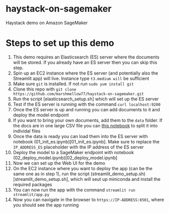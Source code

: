 # haystack-on-sagemaker
Haystack demo on Amazon SageMaker

# Steps to set up this demo
1. This demo requires an Elasticsearch (ES) server where the documents will be stored. If you already have an ES server then you can skip this step.
  1. Spin up an EC2 instance where the ES server (and potentially also the Streamlit app) will live. Instance type `t3.medium will` be sufficient
  2. Make sure `git` is installed. If not run `sudo yum install git`
  3. Clone this repo with `git clone https://github.com/marshmellow77/haystack-on-sagemaker.git`
  4. Run the script [elasticsearch_setup.sh] which will set up the ES server
  5. Test if the ES server is running with the command `curl localhost:9200`
2. Once the ES server is up and running you can add documents to it and deploy the model endpoint
  1. If you want to bring your own documents, add them to the `data` folder. If the docs are in one large CSV file you can [this notebook](00_data_prep.ipynb) to split it into individal files
  2. Once the data is ready you can load them into the ES server with notebook (01_init_es.ipynb)[01_init_es.ipynb]. Make sure to replace the `IP_ADDRESS_ES` placeholder with the IP address of the ES server
  3. Deploy the model to a SageMaker endpoint with notebook (02_deploy_model.ipynb)[02_deploy_model.ipynb]
3. Now we can set up the Web UI for the demo
  1. On the EC2 instance where you want to deploy the app (can be the same one as in step 1), run the script (streamlit_demo_setup.sh)[streamlit_demo_setup.sh], which will seut up miniconda and install the required packages
  2. You can now run the app with the command `streamlit run streamlit/app.py`
  3. Now you can navigate in the browser to `https://IP-ADDRESS:8501`, where you should see the app running
  
